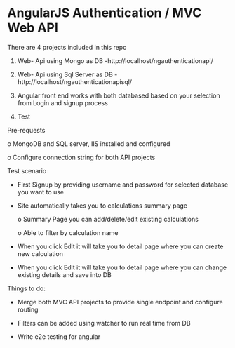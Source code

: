AngularJS Authentication / MVC Web API  
=======================
 
There are 4 projects included in this repo
1. Web- Api using Mongo as DB -http://localhost/ngauthenticationapi/

2. Web- Api using Sql Server as DB - http://localhost/ngauthenticationapisql/

3. Angular front end works with both databased based on your selection from Login and signup process

4. Test



Pre-requests
 	
o MongoDB and SQL server, IIS installed and configured 
	
o Configure connection string for both API projects
 


Test scenario

-	First Signup by providing username and password for selected database you want to use

-	Site automatically takes you to calculations summary page

	
	o	Summary Page you can add/delete/edit existing calculations
	
	o	Able to filter by calculation name 


-	When you click Edit it will take you to detail page where you can  create new calculation

-	When you click Edit it will take you to detail page where you can change existing details and save into DB



Things to do:


- Merge both MVC API projects to provide single endpoint and configure routing


- Filters can be added using watcher to run real time from DB
- Write e2e testing for angular

